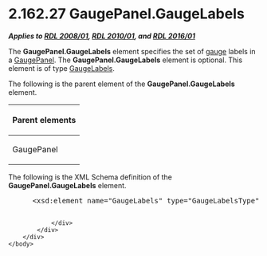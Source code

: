 <html dir="LTR" xmlns:mshelp="http://msdn.microsoft.com/mshelp" xmlns:ddue="http://ddue.schemas.microsoft.com/authoring/2003/5" xmlns:xlink="http://www.w3.org/1999/xlink" xmlns:tool="http://www.microsoft.com/tooltip">
    <head>
        <meta http-equiv="Content-Type" content="text/html; CHARSET=utf-8"></meta>
        <meta name="save" content="history"></meta>
        <title>2.162.27 GaugePanel.GaugeLabels</title>
        <xml>
            <mshelp:toctitle title="2.162.27 GaugePanel.GaugeLabels"></mshelp:toctitle>
            <mshelp:rltitle title="[MS-RDL]: GaugePanel.GaugeLabels"></mshelp:rltitle>
            <mshelp:keyword index="A" term="af25abda-c0c2-4d42-b7e5-2cab1314bd64"></mshelp:keyword>
            <mshelp:attr name="DCSext.ContentType" value="open specification"></mshelp:attr>
            <mshelp:attr name="AssetID" value="af25abda-c0c2-4d42-b7e5-2cab1314bd64"></mshelp:attr>
            <mshelp:attr name="TopicType" value="kbRef"></mshelp:attr>
            <mshelp:attr name="DCSext.Title" value="[MS-RDL]: GaugePanel.GaugeLabels" />
        </xml>
    </head>
    <body>
        <div id="header">
            <h1 class="heading">2.162.27 GaugePanel.GaugeLabels</h1>
        </div>
        <div id="mainSection">
            <div id="mainBody">
                <div id="allHistory" class="saveHistory"></div>
                <div id="sectionSection0" class="section" name="collapseableSection">
                    

<p><b><i>Applies to </i></b><a href="1e855f94-4617-47e4-b89e-0856c6cb420f.html"><b><i>RDL 2008/01</i></b></a><b><i>,
</i></b><a href="3428e690-a348-4ec7-8a6a-8efb42d2cdee.html"><b><i>RDL 2010/01</i></b></a><b><i>,
and </i></b><a href="52ce3983-2bfc-4e72-9359-42aaf5fe4509.html"><b><i>RDL 2016/01</i></b></a></p>

<p>The <b>GaugePanel.GaugeLabels</b> element specifies the set
of <a href="b2482b3f-74ab-4ca8-a9e5-c07955011743.html#gt_27dcf483-6453-4420-a0d4-4288479eafcc">gauge</a> labels in a <a href="f01744d3-79fa-4f30-94bf-a1ffa6bde2ac.html">GaugePanel</a>. The <b>GaugePanel.GaugeLabels</b>
element is optional. This element is of type <a href="1d876044-b790-4413-a225-e60f7d727465.html">GaugeLabels</a>.</p>

<p>The following is the parent element of the <b>GaugePanel.GaugeLabels</b>
element.</p>

<table>
 <thead>
  <tr>
   <th>
   <p>Parent elements</p>
   </th>
  </tr>
 </thead>
 <tr>
  <td>
  <p>GaugePanel </p>
  </td>
 </tr>
</table>

<p>The following is the XML Schema definition of the <b>GaugePanel.GaugeLabels</b>
element.           </p>

<dl>
<dd>
<div><pre> &lt;xsd:element name=&quot;GaugeLabels&quot; type=&quot;GaugeLabelsType&quot; minOccurs=&quot;0&quot;&gt;
  
</pre></div>
</dd></dl>


                </div>
            </div>
        </div>
    </body>
</html>